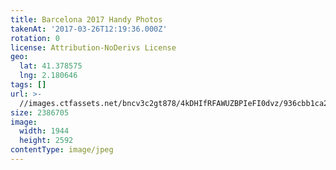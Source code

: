 ```yaml
---
title: Barcelona 2017 Handy Photos
takenAt: '2017-03-26T12:19:36.000Z'
rotation: 0
license: Attribution-NoDerivs License
geo:
  lat: 41.378575
  lng: 2.180646
tags: []
url: >-
  //images.ctfassets.net/bncv3c2gt878/4kDHIfRFAWUZBPIeFI0dvz/936cbb1ca2f8faaf7e743e025b0db539/barcelona-2017-handy-photos_33947610352_o
size: 2386705
image:
  width: 1944
  height: 2592
contentType: image/jpeg
---
```


